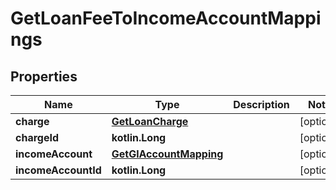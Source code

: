 
# GetLoanFeeToIncomeAccountMappings

## Properties
| Name | Type | Description | Notes |
| ------------ | ------------- | ------------- | ------------- |
| **charge** | [**GetLoanCharge**](GetLoanCharge.md) |  |  [optional] |
| **chargeId** | **kotlin.Long** |  |  [optional] |
| **incomeAccount** | [**GetGlAccountMapping**](GetGlAccountMapping.md) |  |  [optional] |
| **incomeAccountId** | **kotlin.Long** |  |  [optional] |



